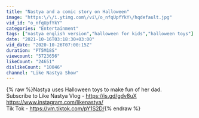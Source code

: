```yaml
---
title: "Nastya and a comic story on Halloween"
image: "https:\/\/i.ytimg.com\/vi\/o_nfqUpfYkY\/hqdefault.jpg"
vid_id: "o_nfqUpfYkY"
categories: "Entertainment"
tags: ["nastya english version","halloween for kids","halloween toys"]
date: "2021-10-16T03:18:30+03:00"
vid_date: "2020-10-26T07:00:15Z"
duration: "PT5M18S"
viewcount: "5723656"
likeCount: "24651"
dislikeCount: "10046"
channel: "Like Nastya Show"
---
```

{% raw %}Nastya uses Halloween toys to make fun of her dad.<br />Subscribe to Like Nastya Vlog - <a rel="nofollow" target="blank" href="https://is.gd/gdv8uX">https://is.gd/gdv8uX</a><br /><a rel="nofollow" target="blank" href="https://www.instagram.com/likenastya/">https://www.instagram.com/likenastya/</a><br />Tik Tok - <a rel="nofollow" target="blank" href="https://vm.tiktok.com/pY1S2D/">https://vm.tiktok.com/pY1S2D/</a>{% endraw %}
